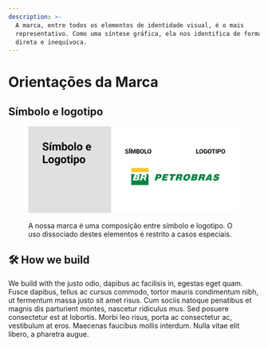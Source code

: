 ```yaml
---
description: >-
  A marca, entre todos os elementos de identidade visual, é o mais
  representativo. Como uma síntese gráfica, ela nos identifica de forma rápida,
  direta e inequívoca.
---
```


# Orientações da Marca

## Símbolo e logotipo

<figure><img src="../.gitbook/assets/simbolo-e-logotipo.png" alt=""><figcaption><p>A nossa marca é uma composição entre símbolo e logotipo. O uso dissociado destes elementos é restrito a casos especiais.</p></figcaption></figure>

## 🛠 How we build

We build with the justo odio, dapibus ac facilisis in, egestas eget quam. Fusce dapibus, tellus ac cursus commodo, tortor mauris condimentum nibh, ut fermentum massa justo sit amet risus. Cum sociis natoque penatibus et magnis dis parturient montes, nascetur ridiculus mus. Sed posuere consectetur est at lobortis. Morbi leo risus, porta ac consectetur ac, vestibulum at eros. Maecenas faucibus mollis interdum. Nulla vitae elit libero, a pharetra augue.
